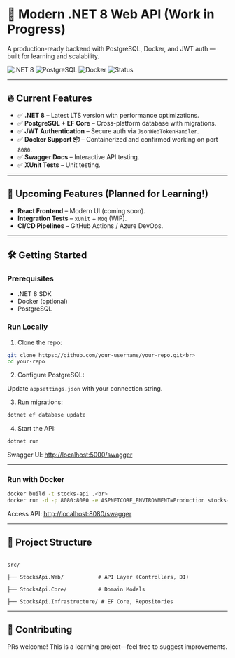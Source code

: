 # 🚀 Modern .NET 8 Web API (Work in Progress)

A production-ready backend with PostgreSQL, Docker, and JWT auth — built for learning and scalability.

![.NET 8](https://img.shields.io/badge/.NET-8.0-blueviolet)
![PostgreSQL](https://img.shields.io/badge/PostgreSQL-16.0-blue)
![Docker](https://img.shields.io/badge/Docker-Containerized-2496ED)
![Status](https://img.shields.io/badge/Status-WIP-yellow)

---

## 🔥 Current Features

- ✅ **.NET 8** – Latest LTS version with performance optimizations.
- ✅ **PostgreSQL + EF Core** – Cross-platform database with migrations.
- ✅ **JWT Authentication** – Secure auth via `JsonWebTokenHandler`.
- ✅ **Docker Support 📦** – Containerized and confirmed working on port `8080`.
- ✅ **Swagger Docs** – Interactive API testing.
- ✅ **XUnit Tests** – Unit testing.
---

## 🚧 Upcoming Features (Planned for Learning!)

- **React Frontend** – Modern UI (coming soon).
- **Integration Tests** – `xUnit` + `Moq` (WIP).
- **CI/CD Pipelines** – GitHub Actions / Azure DevOps.

---

## 🛠️ Getting Started

### Prerequisites

- .NET 8 SDK  
- Docker (optional)  
- PostgreSQL

### Run Locally

1. Clone the repo:

```bash
git clone https://github.com/your-username/your-repo.git<br>
cd your-repo
```

2. Configure PostgreSQL:

Update `appsettings.json` with your connection string.

3. Run migrations:

```bash
dotnet ef database update
```

4. Start the API:

```bash
dotnet run
```

Swagger UI: [http://localhost:5000/swagger](http://localhost:5000/swagger)

---

### Run with Docker

```bash
docker build -t stocks-api .<br>
docker run -d -p 8080:8080 -e ASPNETCORE_ENVIRONMENT=Production stocks-api:latest
```

Access API: [http://localhost:8080/swagger](http://localhost:8080/swagger)

---

## 📂 Project Structure

<code>
src/<br>
├── StocksApi.Web/           # API Layer (Controllers, DI)<br>
├── StocksApi.Core/          # Domain Models<br>
├── StocksApi.Infrastructure/ # EF Core, Repositories
</code>

---

## 🤝 Contributing

PRs welcome! This is a learning project—feel free to suggest improvements.
